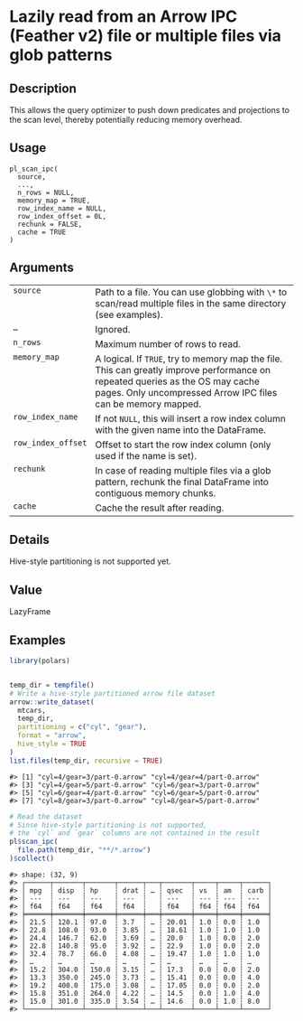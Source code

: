 

# Lazily read from an Arrow IPC (Feather v2) file or multiple files via glob patterns

## Description

This allows the query optimizer to push down predicates and projections
to the scan level, thereby potentially reducing memory overhead.

## Usage

<pre><code class='language-R'>pl_scan_ipc(
  source,
  ...,
  n_rows = NULL,
  memory_map = TRUE,
  row_index_name = NULL,
  row_index_offset = 0L,
  rechunk = FALSE,
  cache = TRUE
)
</code></pre>

## Arguments

<table>
<tr>
<td style="white-space: nowrap; font-family: monospace; vertical-align: top">
<code id="pl_scan_ipc_:_source">source</code>
</td>
<td>
Path to a file. You can use globbing with <code>\*</code> to scan/read
multiple files in the same directory (see examples).
</td>
</tr>
<tr>
<td style="white-space: nowrap; font-family: monospace; vertical-align: top">
<code id="pl_scan_ipc_:_...">…</code>
</td>
<td>
Ignored.
</td>
</tr>
<tr>
<td style="white-space: nowrap; font-family: monospace; vertical-align: top">
<code id="pl_scan_ipc_:_n_rows">n_rows</code>
</td>
<td>
Maximum number of rows to read.
</td>
</tr>
<tr>
<td style="white-space: nowrap; font-family: monospace; vertical-align: top">
<code id="pl_scan_ipc_:_memory_map">memory_map</code>
</td>
<td>
A logical. If <code>TRUE</code>, try to memory map the file. This can
greatly improve performance on repeated queries as the OS may cache
pages. Only uncompressed Arrow IPC files can be memory mapped.
</td>
</tr>
<tr>
<td style="white-space: nowrap; font-family: monospace; vertical-align: top">
<code id="pl_scan_ipc_:_row_index_name">row_index_name</code>
</td>
<td>
If not <code>NULL</code>, this will insert a row index column with the
given name into the DataFrame.
</td>
</tr>
<tr>
<td style="white-space: nowrap; font-family: monospace; vertical-align: top">
<code id="pl_scan_ipc_:_row_index_offset">row_index_offset</code>
</td>
<td>
Offset to start the row index column (only used if the name is set).
</td>
</tr>
<tr>
<td style="white-space: nowrap; font-family: monospace; vertical-align: top">
<code id="pl_scan_ipc_:_rechunk">rechunk</code>
</td>
<td>
In case of reading multiple files via a glob pattern, rechunk the final
DataFrame into contiguous memory chunks.
</td>
</tr>
<tr>
<td style="white-space: nowrap; font-family: monospace; vertical-align: top">
<code id="pl_scan_ipc_:_cache">cache</code>
</td>
<td>
Cache the result after reading.
</td>
</tr>
</table>

## Details

Hive-style partitioning is not supported yet.

## Value

LazyFrame

## Examples

``` r
library(polars)


temp_dir = tempfile()
# Write a hive-style partitioned arrow file dataset
arrow::write_dataset(
  mtcars,
  temp_dir,
  partitioning = c("cyl", "gear"),
  format = "arrow",
  hive_style = TRUE
)
list.files(temp_dir, recursive = TRUE)
```

    #> [1] "cyl=4/gear=3/part-0.arrow" "cyl=4/gear=4/part-0.arrow"
    #> [3] "cyl=4/gear=5/part-0.arrow" "cyl=6/gear=3/part-0.arrow"
    #> [5] "cyl=6/gear=4/part-0.arrow" "cyl=6/gear=5/part-0.arrow"
    #> [7] "cyl=8/gear=3/part-0.arrow" "cyl=8/gear=5/part-0.arrow"

``` r
# Read the dataset
# Sinse hive-style partitioning is not supported,
# the `cyl` and `gear` columns are not contained in the result
pl$scan_ipc(
  file.path(temp_dir, "**/*.arrow")
)$collect()
```

    #> shape: (32, 9)
    #> ┌──────┬───────┬───────┬──────┬───┬───────┬─────┬─────┬──────┐
    #> │ mpg  ┆ disp  ┆ hp    ┆ drat ┆ … ┆ qsec  ┆ vs  ┆ am  ┆ carb │
    #> │ ---  ┆ ---   ┆ ---   ┆ ---  ┆   ┆ ---   ┆ --- ┆ --- ┆ ---  │
    #> │ f64  ┆ f64   ┆ f64   ┆ f64  ┆   ┆ f64   ┆ f64 ┆ f64 ┆ f64  │
    #> ╞══════╪═══════╪═══════╪══════╪═══╪═══════╪═════╪═════╪══════╡
    #> │ 21.5 ┆ 120.1 ┆ 97.0  ┆ 3.7  ┆ … ┆ 20.01 ┆ 1.0 ┆ 0.0 ┆ 1.0  │
    #> │ 22.8 ┆ 108.0 ┆ 93.0  ┆ 3.85 ┆ … ┆ 18.61 ┆ 1.0 ┆ 1.0 ┆ 1.0  │
    #> │ 24.4 ┆ 146.7 ┆ 62.0  ┆ 3.69 ┆ … ┆ 20.0  ┆ 1.0 ┆ 0.0 ┆ 2.0  │
    #> │ 22.8 ┆ 140.8 ┆ 95.0  ┆ 3.92 ┆ … ┆ 22.9  ┆ 1.0 ┆ 0.0 ┆ 2.0  │
    #> │ 32.4 ┆ 78.7  ┆ 66.0  ┆ 4.08 ┆ … ┆ 19.47 ┆ 1.0 ┆ 1.0 ┆ 1.0  │
    #> │ …    ┆ …     ┆ …     ┆ …    ┆ … ┆ …     ┆ …   ┆ …   ┆ …    │
    #> │ 15.2 ┆ 304.0 ┆ 150.0 ┆ 3.15 ┆ … ┆ 17.3  ┆ 0.0 ┆ 0.0 ┆ 2.0  │
    #> │ 13.3 ┆ 350.0 ┆ 245.0 ┆ 3.73 ┆ … ┆ 15.41 ┆ 0.0 ┆ 0.0 ┆ 4.0  │
    #> │ 19.2 ┆ 400.0 ┆ 175.0 ┆ 3.08 ┆ … ┆ 17.05 ┆ 0.0 ┆ 0.0 ┆ 2.0  │
    #> │ 15.8 ┆ 351.0 ┆ 264.0 ┆ 4.22 ┆ … ┆ 14.5  ┆ 0.0 ┆ 1.0 ┆ 4.0  │
    #> │ 15.0 ┆ 301.0 ┆ 335.0 ┆ 3.54 ┆ … ┆ 14.6  ┆ 0.0 ┆ 1.0 ┆ 8.0  │
    #> └──────┴───────┴───────┴──────┴───┴───────┴─────┴─────┴──────┘
